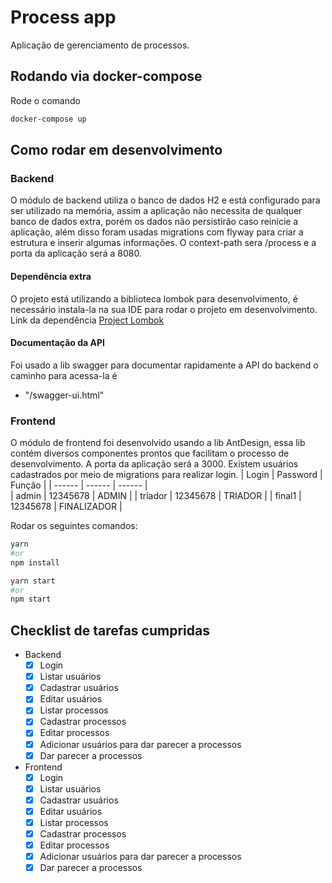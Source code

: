 # Process app

Aplicação de gerenciamento de processos.

## Rodando via docker-compose
Rode o comando
```bash
docker-compose up
```
## Como rodar em desenvolvimento
### Backend
O módulo de backend utiliza o banco de dados H2 e está configurado para ser utilizado na memória, assim a aplicação não necessita de qualquer banco de dados extra, porém os dados não persistirão caso reinicie a aplicação, além disso foram usadas migrations com flyway para criar a estrutura e inserir algumas informações. O context-path sera /process e a porta da aplicação será a 8080.
#### Dependência extra
O projeto está utilizando a biblioteca lombok para desenvolvimento, é necessário instala-la na sua IDE para rodar o projeto em desenvolvimento.
Link da dependência [Project Lombok](https://projectlombok.org/)

#### Documentação da API
Foi usado a lib swagger para documentar rapidamente a API do backend o caminho para acessa-la é
- "/swagger-ui.html"

### Frontend
O módulo de frontend foi desenvolvido usando a lib AntDesign, essa lib contém diversos componentes prontos que facilitam o processo de desenvolvimento. A porta da aplicação será a 3000. Existem usuários cadastrados por meio de migrations para realizar login. 
| Login | Password | Função |
| ------ | ------ | ------ |    
| admin | 12345678 | ADMIN |
| triador | 12345678 | TRIADOR |
| final1 | 12345678 | FINALIZADOR |


Rodar os seguintes comandos:

```bash
yarn 
#or 
npm install

```
```bash
yarn start
#or 
npm start

```
## Checklist de tarefas cumpridas

-  Backend
	- [x] Login
	- [x] Listar usuários
	- [x] Cadastrar usuários
	- [x] Editar usuários
	- [x] Listar processos
	- [x] Cadastrar processos
	- [x] Editar processos
	- [x] Adicionar usuários para dar parecer a processos
	- [x] Dar parecer a processos
- Frontend
	- [x] Login
	- [x] Listar usuários
	- [x] Cadastrar usuários
	- [x] Editar usuários
	- [x] Listar processos
	- [x] Cadastrar processos
	- [x] Editar processos
	- [x] Adicionar usuários para dar parecer a processos
	- [x] Dar parecer a processos

